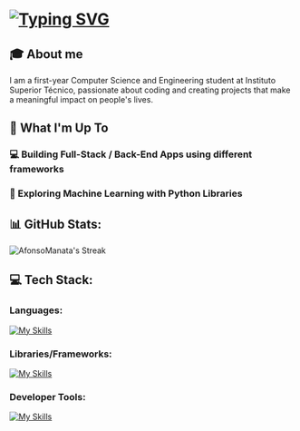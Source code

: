 # [![Typing SVG](https://readme-typing-svg.demolab.com?font=Markdown&weight=100&size=30&pause=1000&color=FFFFFF&background=781CFF00&width=435&lines=Hello!+I'm+Afonso+Manata+%F0%9F%91%8B;I'm+a+CS+Student+)](https://git.io/typing-svg)
## 🎓 About me 
  I am a first-year Computer Science and Engineering student at Instituto Superior Técnico, passionate about coding and creating projects that make a meaningful impact on people's lives.

## 🚀 What I'm Up To
### 💻 Building Full-Stack / Back-End Apps using different frameworks

### 🤖 Exploring Machine Learning with Python Libraries

## 📊 GitHub Stats:
![AfonsoManata's Streak](https://github-readme-streak-stats.herokuapp.com/?user=AfonsoManata&theme=highcontrast&hide_border=false)

## 💻 Tech Stack:
### Languages: 
[![My Skills](https://skillicons.dev/icons?i=go,py,ts,js,c,html,css)](https://skillicons.dev)
### Libraries/Frameworks: 
[![My Skills](https://skillicons.dev/icons?i=postgres,nodejs,express,react,sqlite,docker)](https://skillicons.dev)
### Developer Tools: 
[![My Skills](https://skillicons.dev/icons?i=git,postman,neovim,github)](https://skillicons.dev)
 
